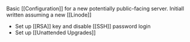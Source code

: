 Basic [[Configuration]] for a new potentially public-facing server. Initiall written assuming a new [[Linode]]

* Set up [[RSA]] key and disable [[SSH]] password login
* Set up [[Unattended Upgrades]]